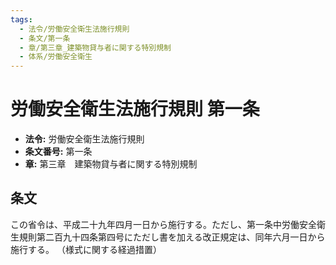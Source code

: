 ```yaml
---
tags:
  - 法令/労働安全衛生法施行規則
  - 条文/第一条
  - 章/第三章_建築物貸与者に関する特別規制
  - 体系/労働安全衛生
---
```

# 労働安全衛生法施行規則 第一条

- **法令:** 労働安全衛生法施行規則
- **条文番号:** 第一条
- **章:** 第三章　建築物貸与者に関する特別規制

## 条文
この省令は、平成二十九年四月一日から施行する。ただし、第一条中労働安全衛生規則第二百九十四条第四号にただし書を加える改正規定は、同年六月一日から施行する。
（様式に関する経過措置）

